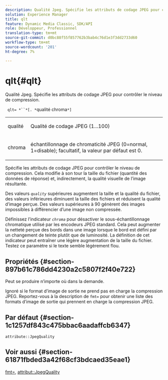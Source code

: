 ```yaml
---
description: Qualité Jpeg. Spécifie les attributs de codage JPEG pour contrôler le niveau de compression.
solution: Experience Manager
title: qlt
feature: Dynamic Media Classic, SDK/API
role: Développeur, Professionnel
translation-type: tm+mt
source-git-commit: d0bc88f55f857762b3bab4c76d1e3f3dd2733d60
workflow-type: tm+mt
source-wordcount: '201'
ht-degree: 7%

---
```



# qlt{#qlt}

Qualité Jpeg. Spécifie les attributs de codage JPEG pour contrôler le niveau de compression.

` qlt= *``*[. *`qualité chroma`*]`

<table id="simpletable_A245B6A3D2374A6A89DE63A5621CFEC0"> 
 <tr class="strow"> 
  <td class="stentry"> <p> <span class="varname"> qualité </span> </p> </td> 
  <td class="stentry"> <p>Qualité de codage JPEG (1...100) </p> </td> 
 </tr> 
 <tr class="strow"> 
  <td class="stentry"> <p> <span class="varname"> chroma  </span> </p> </td> 
  <td class="stentry"> <p>échantillonnage de chromaticité JPEG (0=normal, 1=disable); facultatif, la valeur par défaut est 0. </p> </td> 
 </tr> 
</table>

Spécifie les attributs de codage JPEG pour contrôler le niveau de compression. Cela modifie à son tour la taille du fichier (quantité des données de réponse) et, indirectement, la qualité visuelle de l’image résultante.

Des valeurs *`quality`* supérieures augmentent la taille et la qualité du fichier, des valeurs inférieures diminuent la taille des fichiers et réduisent la qualité d’image perçue. Des valeurs supérieures à 90 génèrent des images impossibles à différencier d’une image non compressée.

Définissez l’indicateur *`chroma`* pour désactiver le sous-échantillonnage chromatique utilisé par les encodeurs JPEG standard. Cela peut augmenter la netteté perçue des bords dans une image lorsque le bord est défini par un changement de teinte plutôt que de luminosité. La définition de cet indicateur peut entraîner une légère augmentation de la taille du fichier. Testez ce paramètre si le texte semble légèrement flou.

## Propriétés {#section-897b61c786dd4230a2c5807f2f40e722}

Peut se produire n’importe où dans la demande.

Ignoré si le format d’image de sortie ne prend pas en charge la compression JPEG. Reportez-vous à la description de `fmt=` pour obtenir une liste des formats d’image de sortie qui prennent en charge la compression JPEG.

## Par défaut {#section-1c1257df843c475bbac6aadaffcb6347}

`attribute::JpegQuality`

## Voir aussi {#section-61871fbded3a42f68cf3bdcaed35eae1}

[fmt=](../../../../../ir-api/http-protocol/image-rendering-api-ref/c-ir-http-protocol-ref/c-ir-http-protocol-command-reference/r-ir-fmt.md#reference-4c743f67d56b47c5b774fcc900ff758c),  [attribut::JpegQuality](../../../../../ir-api/material-cat/image-rendering-api-ref/c-ir-material-catalog/c-ir-attributes-reference/r-ir-jpegquality.md#reference-d86fc5ad18bb436891efdbe1f98fea50)
